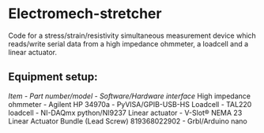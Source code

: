 # Electromech-stretcher
Code for a stress/strain/resistivity simultaneous measurement device which reads/write serial data from a high impedance ohmmeter, a loadcell and a linear actuator.

## Equipment setup:
*Item - Part number/model - Software/Hardware interface*
High impedance ohmmeter - Agilent HP 34970a - PyVISA/GPIB-USB-HS
Loadcell - TAL220 loadcell - NI-DAQmx python/NI9237
Linear actuator - V-Slot® NEMA 23 Linear Actuator Bundle (Lead Screw) 819368022902 - Grbl/Arduino nano

